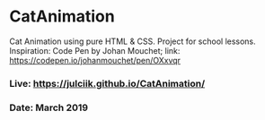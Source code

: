 # CatAnimation

Cat Animation using pure HTML & CSS.
Project for school lessons.<br>
Inspiration: Code Pen by Johan Mouchet; link: https://codepen.io/johanmouchet/pen/OXxvqr

### Live: https://julciik.github.io/CatAnimation/
### Date: March 2019
